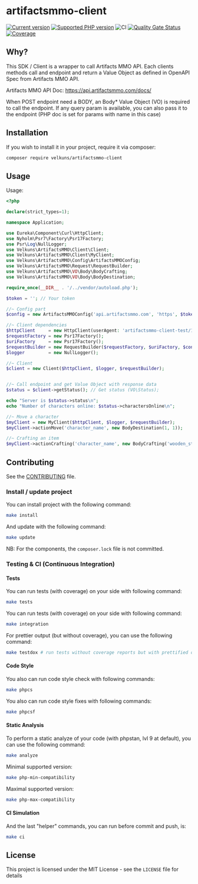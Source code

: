 # artifactsmmo-client
[![Current version](https://img.shields.io/packagist/v/velkuns/artifactsmmo-client.svg?logo=composer)](https://packagist.org/packages/velkuns/artifactsmmo-client)
[![Supported PHP version](https://img.shields.io/static/v1?logo=php&label=PHP&message=8.1%20-%208.2&color=777bb4)](https://packagist.org/packages/velkuns/artifactsmmo-client)
![CI](https://github.com/velkuns/artifactsmmo-client/workflows/CI/badge.svg)
[![Quality Gate Status](https://sonarcloud.io/api/project_badges/measure?project=velkuns_artifactsmmo-client&metric=alert_status)](https://sonarcloud.io/dashboard?id=velkuns_artifactsmmo-client)
[![Coverage](https://sonarcloud.io/api/project_badges/measure?project=velkuns_artifactsmmo-client&metric=coverage)](https://sonarcloud.io/dashboard?id=velkuns_artifactsmmo-client)

## Why?
This SDK / Client is a wrapper to call Artifacts MMO API.
Each clients methods call and endpoint and return a Value Object as defined in OpenAPI Spec from Artifacts MMO API.

Artifacts MMO API Doc: https://api.artifactsmmo.com/docs/

When POST endpoint need a BODY, an Body* Value Object (VO) is required to call the endpoint.
If any query param is available, you can also pass it to the endpoint (PHP doc is set for params with name in this case)

## Installation

If you wish to install it in your project, require it via composer:

```bash
composer require velkuns/artifactsmmo-client
```



## Usage

Usage:

```php
<?php

declare(strict_types=1);

namespace Application;

use Eureka\Component\Curl\HttpClient;
use Nyholm\Psr7\Factory\Psr17Factory;
use Psr\Log\NullLogger;
use Velkuns\ArtifactsMMO\Client\Client;
use Velkuns\ArtifactsMMO\Client\MyClient;
use Velkuns\ArtifactsMMO\Config\ArtifactsMMOConfig;
use Velkuns\ArtifactsMMO\Request\RequestBuilder;
use Velkuns\ArtifactsMMO\VO\Body\BodyCrafting;
use Velkuns\ArtifactsMMO\VO\Body\BodyDestination;

require_once(__DIR__ . '/../vendor/autoload.php');

$token = ''; // Your token

//~ Config part
$config = new ArtifactsMMOConfig('api.artifactsmmo.com', 'https', $token);

//~ Client dependencies
$httpClient     = new HttpClient(userAgent: 'artifactsmmo-client-test/1.0');
$requestFactory = new Psr17Factory();
$uriFactory     = new Psr17Factory();
$requestBuilder = new RequestBuilder($requestFactory, $uriFactory, $config);
$logger         = new NullLogger();

//~ Client
$client = new Client($httpClient, $logger, $requestBuilder);


//~ Call endpoint and get Value Object with response data
$status = $client->getStatus(); // Get status (VO\Status);

echo "Server is $status->status\n";
echo "Number of characters online: $status->charactersOnline\n";

//~ Move a character
$myClient = new MyClient($httpClient, $logger, $requestBuilder);
$myClient->actionMove('character_name', new BodyDestination(1, 1));

//~ Crafting an item
$myClient->actionCrafting('character_name', new BodyCrafting('wooden_staff', 1));
```


## Contributing

See the [CONTRIBUTING](CONTRIBUTING.md) file.


### Install / update project

You can install project with the following command:
```bash
make install
```

And update with the following command:
```bash
make update
```

NB: For the components, the `composer.lock` file is not committed.

### Testing & CI (Continuous Integration)

#### Tests
You can run tests (with coverage) on your side with following command:
```bash
make tests
```

You can run tests (with coverage) on your side with following command:
```bash
make integration
```

For prettier output (but without coverage), you can use the following command:
```bash
make testdox # run tests without coverage reports but with prettified output
```

#### Code Style
You also can run code style check with following commands:
```bash
make phpcs
```

You also can run code style fixes with following commands:
```bash
make phpcsf
```

#### Static Analysis
To perform a static analyze of your code (with phpstan, lvl 9 at default), you can use the following command:
```bash
make analyze
```

Minimal supported version:
```bash
make php-min-compatibility
```

Maximal supported version:
```bash
make php-max-compatibility
```

#### CI Simulation
And the last "helper" commands, you can run before commit and push, is:
```bash
make ci  
```


## License

This project is licensed under the MIT License - see the `LICENSE` file for details
